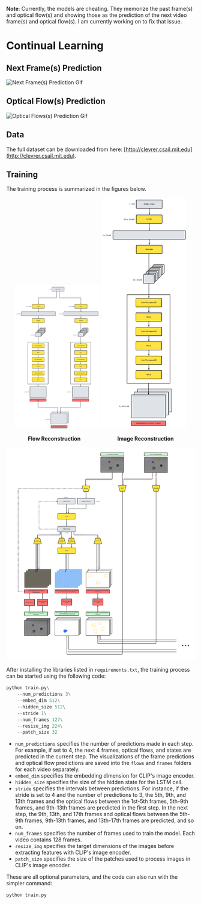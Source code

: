 **Note**: Currently, the models are cheating. They memorize the past frame(s) and optical flow(s) and showing those as the prediction of the next video frame(s) and optical flow(s). I am currently working on to fix that issue.

# Continual Learning 

## Next Frame(s) Prediction 

![Next Frame(s) Prediction Gif](gifs/video_00000_frame_pred.gif)

## Optical Flow(s) Prediction

![Optical Flows(s) Prediction Gif](gifs/video_00000_flow_pred.gif)

## Data

The full dataset can be downloaded from here: [http://clevrer.csail.mit.edu](http://clevrer.csail.mit.edu).  

## Training

The training process is summarized in the figures below. 

<p align="center">
  <img src="images/flow-reconstruction-model.png" width="45%" alt="Flow Reconstruction Model"/>
  <img src="images/image-reconstruction-model.png" width="45%" alt="Image Reconstruction Model"/>
</p>

<p align="center">
  <b>Flow Reconstruction</b> &nbsp;&nbsp;&nbsp;&nbsp;&nbsp;&nbsp;&nbsp;&nbsp;&nbsp;&nbsp;&nbsp;&nbsp;&nbsp;&nbsp;&nbsp;&nbsp;&nbsp;&nbsp;&nbsp;&nbsp;&nbsp;&nbsp;&nbsp;
  <b>Image Reconstruction</b>
</p>


![Pipeline](images/pipeline.png)

After installing the libraries listed in `requirements.txt`, the training process can be started using the following code:  

```python 
python train.py\
    --num_predictions 3\
    --embed_dim 512\
    --hidden_size 512\
    --stride 1\
    --num_frames 127\
    --resize_img 224\
    --patch_size 32
```  

- `num_predictions` specifies the number of predictions made in each step. For example, if set to 4, the next 4 frames, optical flows, and states are predicted in the current step. The visualizations of the frame predictions and optical flow predictions are saved into the `flows` and `frames` folders for each video separately.  
- `embed_dim` specifies the embedding dimension for CLIP's image encoder.  
- `hidden_size` specifies the size of the hidden state for the LSTM cell.  
- `stride` specifies the intervals between predictions. For instance, if the stride is set to 4 and the number of predictions to 3, the 5th, 9th, and 13th frames and the optical flows between the 1st-5th frames, 5th-9th frames, and 9th-13th frames are predicted in the first step. In the next step, the 9th, 13th, and 17th frames and optical flows between the 5th-9th frames, 9th-13th frames, and 13th-17th frames are predicted, and so on.  
- `num_frames` specifies the number of frames used to train the model. Each video contains 128 frames.  
- `resize_img` specifies the target dimensions of the images before extracting features with CLIP's image encoder.  
- `patch_size` specifies the size of the patches used to process images in CLIP's image encoder.  

These are all optional parameters, and the code can also run with the simpler command:  

```python 
python train.py
```  




